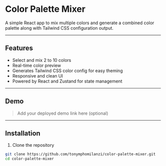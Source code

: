 # Color Palette Mixer

A simple React app to mix multiple colors and generate a combined color palette along with Tailwind CSS configuration output.

---

## Features

- Select and mix 2 to 10 colors
- Real-time color preview
- Generates Tailwind CSS color config for easy theming
- Responsive and clean UI
- Powered by React and Zustand for state management

---

## Demo

> Add your deployed demo link here (optional)

---

## Installation

1. Clone the repository

```bash
git clone https://github.com/tonymphomilanzi/color-palette-mixer.git
cd color-palette-mixer

